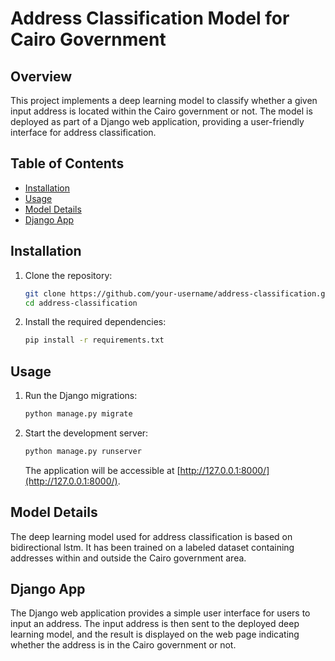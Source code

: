 # Address Classification Model for Cairo Government

## Overview

This project implements a deep learning model to classify whether a given input address is located within the Cairo government or not. The model is deployed as part of a Django web application, providing a user-friendly interface for address classification.

## Table of Contents

- [Installation](#installation)
- [Usage](#usage)
- [Model Details](#model-details)
- [Django App](#django-app)


## Installation

1. Clone the repository:

   ```bash
   git clone https://github.com/your-username/address-classification.git
   cd address-classification
   ```

2. Install the required dependencies:

   ```bash
   pip install -r requirements.txt
   ```

## Usage



1. Run the Django migrations:

   ```bash
   python manage.py migrate
   ```

2. Start the development server:

   ```bash
   python manage.py runserver
   ```

   The application will be accessible at [http://127.0.0.1:8000/](http://127.0.0.1:8000/).

## Model Details

The deep learning model used for address classification is based on bidirectional lstm. It has been trained on a labeled dataset containing addresses within and outside the Cairo government area.

## Django App

The Django web application provides a simple user interface for users to input an address. The input address is then sent to the deployed deep learning model, and the result is displayed on the web page indicating whether the address is in the Cairo government or not.


